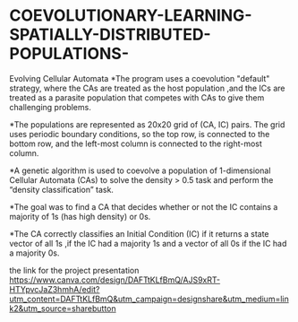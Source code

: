 # COEVOLUTIONARY-LEARNING-SPATIALLY-DISTRIBUTED-POPULATIONS-
Evolving Cellular Automata
*The program uses a coevolution "default" strategy, where the CAs are treated as the host population ,and the ICs are treated as a parasite population that competes with CAs to give them challenging problems. 

*The populations are represented as 20x20 grid of (CA, IC) pairs. The grid uses periodic boundary conditions, so the top row, is connected to the bottom row, and the left-most column is connected to the right-most column. 

*A genetic algorithm is used to coevolve a population of 1-dimensional Cellular Automata (CAs) to solve the density > 0.5 task and perform the “density classification” task. 

*The goal was to find a CA that decides whether or not the IC contains a majority of 1s (has high density) or 0s.
 
*The CA correctly classifies an Initial Condition (IC) if it returns a state vector of all 1s ,if the IC had a majority 1s and a vector of all 0s if the IC had a majority 0s.

the link for the project presentation
https://www.canva.com/design/DAFTtKLfBmQ/AJS9xRT-HTYpvcJaZ3hmhA/edit?utm_content=DAFTtKLfBmQ&utm_campaign=designshare&utm_medium=link2&utm_source=sharebutton
